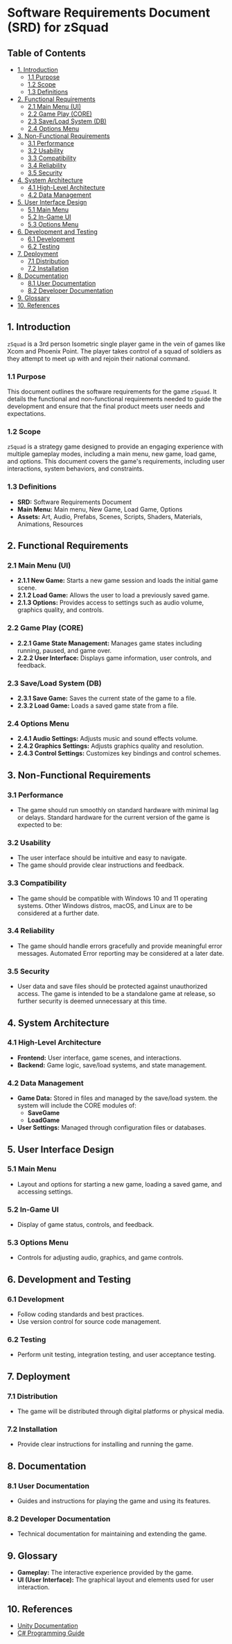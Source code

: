 # Software Requirements Document (SRD) for zSquad

## Table of Contents

-   [1. Introduction](#1-introduction)
    -   [1.1 Purpose](#11-purpose)
    -   [1.2 Scope](#12-scope)
    -   [1.3 Definitions](#13-definitions)
-   [2. Functional Requirements](#2-functional-requirements)
    -   [2.1 Main Menu (UI)](#21-main-menu-ui)
    -   [2.2 Game Play (CORE)](#22-game-play-core)
    -   [2.3 Save/Load System (DB)](#23-saveload-system-db)
    -   [2.4 Options Menu](#24-options-menu)
-   [3. Non-Functional Requirements](#3-non-functional-requirements)
    -   [3.1 Performance](#31-performance)
    -   [3.2 Usability](#32-usability)
    -   [3.3 Compatibility](#33-compatibility)
    -   [3.4 Reliability](#34-reliability)
    -   [3.5 Security](#35-security)
-   [4. System Architecture](#4-system-architecture)
    -   [4.1 High-Level Architecture](#41-high-level-architecture)
    -   [4.2 Data Management](#42-data-management)
-   [5. User Interface Design](#5-user-interface-design)
    -   [5.1 Main Menu](#51-main-menu)
    -   [5.2 In-Game UI](#52-in-game-ui)
    -   [5.3 Options Menu](#53-options-menu)
-   [6. Development and Testing](#6-development-and-testing)
    -   [6.1 Development](#61-development)
    -   [6.2 Testing](#62-testing)
-   [7. Deployment](#7-deployment)
    -   [7.1 Distribution](#71-distribution)
    -   [7.2 Installation](#72-installation)
-   [8. Documentation](#8-documentation)
    -   [8.1 User Documentation](#81-user-documentation)
    -   [8.2 Developer Documentation](#82-developer-documentation)
-   [9. Glossary](#9-glossary)
-   [10. References](#10-references)

## 1. Introduction

`zSquad` is a 3rd person Isometric single player game in the vein of games like Xcom and Phoenix
Point. The player takes control of a squad of soldiers as they attempt to meet up with and rejoin
their national command.

### 1.1 Purpose

This document outlines the software requirements for the game `zSquad`. It details the functional
and non-functional requirements needed to guide the development and ensure that the final product
meets user needs and expectations.

### 1.2 Scope

`zSquad` is a strategy game designed to provide an engaging experience with multiple gameplay modes,
including a main menu, new game, load game, and options. This document covers the game's
requirements, including user interactions, system behaviors, and constraints.

### 1.3 Definitions

-   **SRD:** Software Requirements Document
-   **Main Menu:** Main menu, New Game, Load Game, Options
-   **Assets:** Art, Audio, Prefabs, Scenes, Scripts, Shaders, Materials, Animations, Resources

## 2. Functional Requirements

### 2.1 Main Menu (UI)

-   **2.1.1 New Game:** Starts a new game session and loads the initial game scene.
-   **2.1.2 Load Game:** Allows the user to load a previously saved game.
-   **2.1.3 Options:** Provides access to settings such as audio volume, graphics quality, and
    controls.

### 2.2 Game Play (CORE)

-   **2.2.1 Game State Management:** Manages game states including running, paused, and game over.
-   **2.2.2 User Interface:** Displays game information, user controls, and feedback.

### 2.3 Save/Load System (DB)

-   **2.3.1 Save Game:** Saves the current state of the game to a file.
-   **2.3.2 Load Game:** Loads a saved game state from a file.

### 2.4 Options Menu

-   **2.4.1 Audio Settings:** Adjusts music and sound effects volume.
-   **2.4.2 Graphics Settings:** Adjusts graphics quality and resolution.
-   **2.4.3 Control Settings:** Customizes key bindings and control schemes.

## 3. Non-Functional Requirements

### 3.1 Performance

-   The game should run smoothly on standard hardware with minimal lag or delays. Standard hardware
    for the current version of the game is expected to be:

### 3.2 Usability

-   The user interface should be intuitive and easy to navigate.
-   The game should provide clear instructions and feedback.

### 3.3 Compatibility

-   The game should be compatible with Windows 10 and 11 operating systems. Other Windows distros,
    macOS, and Linux are to be considered at a further date.

### 3.4 Reliability

-   The game should handle errors gracefully and provide meaningful error messages. Automated Error
    reporting may be considered at a later date.

### 3.5 Security

-   User data and save files should be protected against unauthorized access. The game is intended
    to be a standalone game at release, so further security is deemed unnecessary at this time.

## 4. System Architecture

### 4.1 High-Level Architecture

-   **Frontend:** User interface, game scenes, and interactions.
-   **Backend:** Game logic, save/load systems, and state management.

### 4.2 Data Management

-   **Game Data:** Stored in files and managed by the save/load system. the system will include the
    CORE modules of:
    -   **SaveGame**
    -   **LoadGame**
-   **User Settings:** Managed through configuration files or databases.

## 5. User Interface Design

### 5.1 Main Menu

-   Layout and options for starting a new game, loading a saved game, and accessing settings.

### 5.2 In-Game UI

-   Display of game status, controls, and feedback.

### 5.3 Options Menu

-   Controls for adjusting audio, graphics, and game controls.

## 6. Development and Testing

### 6.1 Development

-   Follow coding standards and best practices.
-   Use version control for source code management.

### 6.2 Testing

-   Perform unit testing, integration testing, and user acceptance testing.

## 7. Deployment

### 7.1 Distribution

-   The game will be distributed through digital platforms or physical media.

### 7.2 Installation

-   Provide clear instructions for installing and running the game.

## 8. Documentation

### 8.1 User Documentation

-   Guides and instructions for playing the game and using its features.

### 8.2 Developer Documentation

-   Technical documentation for maintaining and extending the game.

## 9. Glossary

-   **Gameplay:** The interactive experience provided by the game.
-   **UI (User Interface):** The graphical layout and elements used for user interaction.

## 10. References

-   [Unity Documentation](https://docs.unity3d.com/Manual/index.html)
-   [C# Programming Guide](https://docs.microsoft.com/en-us/dotnet/csharp/programming-guide/)
